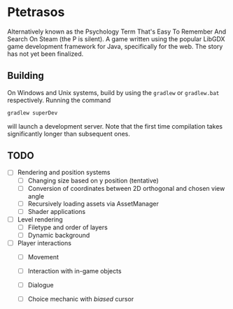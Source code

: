 # Ptetrasos
Alternatively known as the Psychology Term That's Easy To Remember And Search On Steam (the P is silent). A game written using the popular LibGDX game development framework for Java, specifically for the web. The story has not yet been finalized.

## Building
On Windows and Unix systems, build by using the `gradlew` or `gradlew.bat` respectively. Running the command
```bash
gradlew superDev
```
will launch a development server. Note that the first time compilation takes significantly longer than subsequent ones.

## TODO
-[ ] Rendering and position systems
  -[ ] Changing size based on y position (tentative)
  -[ ] Conversion of coordinates between 2D orthogonal and chosen view angle
  -[ ] Recursively loading assets via AssetManager
  -[ ] Shader applications
-[ ] Level rendering
  -[ ] Filetype and order of layers
  -[ ] Dynamic background
-[ ] Player interactions
  -[ ] Movement
  -[ ] Interaction with in-game objects
  -[ ] Dialogue
  -[ ] Choice mechanic with *biased* cursor

